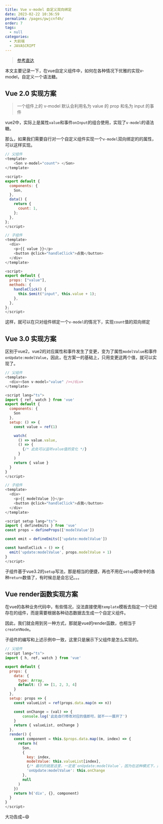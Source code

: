 ```yaml
---
title: Vue v-model 自定义双向绑定
date: 2023-02-22 10:36:59
permalink: /pages/pwjcnf4h/
order: 7
tags: 
  - null
categories: 
  - 大前端
  - JAVASCRIPT
---
```


<!-- @format -->
> [参考直达](https://www.cnblogs.com/cl1998/p/15953250.html#autoid-0-0-0)

本文主要记录一下，在vue自定义组件中，如何在各种情况下优雅的实现v-model，自定义一个语法糖。

## Vue 2.0 实现方案

> 一个组件上的 v-model 默认会利用名为 value 的 prop 和名为 input 的事件

vue2中，实际上是属性`value`和事件`onInput`的组合使用，实现了`v-model`的语法糖。

那么，如果我们需要自行对一个自定义组件实现一个`v-model`双向绑定的的属性，可以这样实现。

```js
// 父组件
<template>
    <Son v-model="count"> </Son>
</template>

<script>
export default {
  components: {
    Son,
  },
  data() {
    return {
      count: 1,
    };
  },
};
</script>
```

```js
// 子组件
<template>
  <div>
    <p>{{ value }}</p>
    <button @click="handleClick">点我</button>
  </div>
</template>

<script>
export default {
  props: ["value"],
  methods: {
    handleClick() {
      this.$emit("input", this.value + 1);
    },
  },
};
</script>
```

这样，就可以在只对组件绑定一个`v-model`的情况下，实现`count`值的双向绑定

## Vue 3.0 实现方案

区别于vue2，vue2的对应属性和事件发生了变更，变为了属性`modelValue`和事件`onUpdate:modelValue`，因此，在方案一的基础上，只用变更这两个值，就可以实现了。

```js
// 父组件
<template>
  <div><Son v-model="value" /></div>
</template>

<script lang="ts">
import { ref, watch } from 'vue'
export default {
  components: {
    Son
  },
  setup: () => {
    const value = ref(1)

    watch(
      () => value.value,
      () => {
        {/* 此处可以监听value值的变化 */}
      }
    )
    return { value }
  }
}
</script>
```

```js
// 子组件
<template>
  <div>
    <p>{{ modelValue }}</p>
    <button @click="handleClick">点我</button>
  </div>
</template>

<script setup lang="ts">
import { defineEmits } from 'vue'
const props = defineProps(['modelValue'])

const emit = defineEmits(['update:modelValue'])

const handleClick = () => {
  emit('update:modelValue', props.modelValue + 1)
}
</script>
```

子组件基于vue3.2的`setup`写法，那是相当的便捷，再也不用在`setup`模块中的各种`return`数值了，有时候总是会忘记。。。

## Vue render函数实现方案

在vue的各种业务代码中，有些情况，没法直接使用`template`模板去指定一个已经存在的组件，而是需要根据各种动态数据去生成一个自定义组件。

因此，我们就会用到另一种方式，那就是vue的render函数，也相当于`createVNode`。

子组件的编写和上述示例中一致，这里只是展示下父组件是怎么实现的。

```js
// 父组件
<script lang="ts">
import { h, ref, watch } from 'vue'

export default {
  props: {
    data: {
      type: Array,
      default: () => [1, 2, 3, 4]
    }
  },
  setup: props => {
    const valueList = ref(props.data.map(n => n))

    const onChange = (val) => {
        console.log('此处自行修改对应的值即可，就不一一展开了')
    }
    return { valueList, onChange }
  },
  render() {
    const component = this.$props.data.map((m, index) => {
      return h(
        Son,
        {
          key: index,
          modelValue: this.valueList[index],
          {/* 最坑的就是这里，一定是`onUpdate:modelValue`，因为在这种模式下，是没有`v-bind`指令使用的，所以需要采用最原始的事件绑定 */}
          'onUpdate:modelValue': this.onChange
        },
        null
      )
    })
    return h('div', {}, component)
  }
}
</script>
```

大功告成~:smile:
